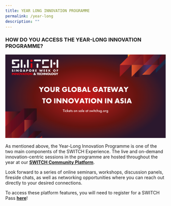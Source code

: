 ```yaml
---
title: YEAR LONG INNOVATION PROGRAMME
permalink: /year-long
description: ""
---
```

### **HOW DO YOU ACCESS THE YEAR-LONG INNOVATION PROGRAMME?**
![](/images/SWITCH%202022%20Landing%20Page/SWITCH%20social%20banner%202.png)

As mentioned above, the Year-Long Innovation Programme is one of the two main components of the SWITCH Experience. The live and on-demand innovation-centric sessions in the programme are hosted throughout the year at our **[SWITCH Community Platform](https://community.switchsg.org/)**.

Look forward to a series of online seminars, workshops, discussion panels, fireside chats, as well as networking opportunities where you can reach out directly to your desired connections. 

To access these platform features, you will need to register for a SWITCH Pass **[here](https://form.gov.sg/#!/624d5568045bce00127c096c)**!